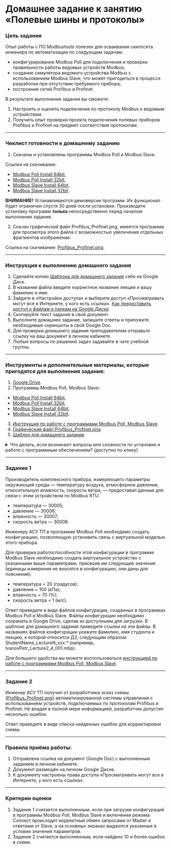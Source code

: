 # Домашнее задание к занятию «Полевые шины и протоколы»

### Цель задания

Опыт работы с ПО Modbustools полезен для осваивания скиллсета инженера по автоматизации по следующим задачам:
- конфигурирование Modbus Poll для подключения и проверки правильности работы ведомых устройств Modbus;
- создание симулятора ведомого устройства Modbus с использованием Modbus Slave, что может пригодиться в процессе разработки при отсутствии требуемого прибора;
- построения сетей Profibus и Profinet.

В результате выполнения задания вы сможете:

1. Настроить и оценить подключение по протоколу Modbus к ведомым устройствам.
2. Получить опыт проверки проекта подключения полевых приборов Profibus и Profinet на предмет соответствия протоколам.

------

### Чеклист готовности к домашнему заданию

1. Скачаны и установлены программы Modbus Poll и Modbus Slave.

Ссылки на скачивание:

- [Modbus Poll Install 64bit](https://www.modbustools.com/download/ModbusPollSetup64Bit.exe "ModbusPoll Install 64bit"),
- [Modbus Poll Install 32bit](https://www.modbustools.com/download/ModbusPollSetup32Bit.exe "ModbusPoll Install 32bit"),
- [Modbus Slave Install 64bit](https://www.modbustools.com/download/ModbusSlaveSetup64Bit.exe "ModbusSlave Install 64bit"),
- [Modbus Slave Install 32bit](https://www.modbustools.com/download/ModbusSlaveSetup32Bit.exe "ModbusSlave Install 32bit").
 
 **ВНИМАНИЕ!** Устанавливаются демоверсии программ. Их функционал будет ограничен спустя 30 дней после установки.
 Производите установку программ **только** непосредственно перед началом выполнения задания.

2. Скачан графический файл Profibus_Profinet.png, имеется программа для просмотра этого файла с возможностью увеличения отдельных фрагментов изображения.

Ссылка на скачивание: [Profibus_Profinet.png](https://u.netology.ru/backend/uploads/lms/content_assets/file/828/Profibus_Profinet.png).

------

### Инструкция к выполнению домашнего задания

1. Сделайте копию [Шаблона для домашнего задания](https://u.netology.ru/backend/uploads/lms/content_assets/file/829/%D0%A8%D0%B0%D0%B1%D0%BB%D0%BE%D0%BD_%D0%B4%D0%BB%D1%8F_%D0%B4%D0%BE%D0%BC%D0%B0%D1%88%D0%BD%D0%B5%D0%B3%D0%BE_%D0%B7%D0%B0%D0%B4%D0%B0%D0%BD%D0%B8%D1%8F__%D0%9F%D0%BE%D0%BB%D0%B5%D0%B2%D1%8B%D0%B5_%D1%88%D0%B8%D0%BD%D1%8B_%D0%B8_%D0%BF%D1%80%D0%BE%D1%82%D0%BE%D0%BA%D0%BE%D0%BB%D1%8B__-_%D0%A4%D0%B0%D0%BC%D0%B8%D0%BB%D0%B8%D1%8F_%D0%98%D0%BC%D1%8F__%D0%A1%D0%94%D0%95%D0%9B%D0%90%D0%99%D0%A2%D0%95_%D0%9A%D0%9E%D0%9F%D0%98%D0%AE_.docx) себе на Google Диск.
2. В названии файла введите корректное название лекции и вашу фамилию и имя.
3. Зайдите в «Настройки доступа» и выберите доступ «Просматривать могут все в Интернете, у кого есть ссылка». [Как предоставить доступ к файлам и папкам на Google Диске](https://support.google.com/docs/answer/2494822?hl=ru&co=GENIE.Platform%3DDesktop).
4. Скопируйте текст задания в свой документ.
5. Выполните домашнее задание, запишите ответы и приложите необходимые скриншоты в свой Google Doc.
6. Для проверки домашнего задания преподавателем отправьте ссылку на ваш документ в личном кабинете.
7. Любые вопросы по решению задач задавайте в чате учебной группы.

------

### Инструменты и дополнительные материалы, которые пригодятся для выполнения задания:

1. [Google Drive](https://www.google.com/intl/ru/drive/).
2. Программы Modbus Poll, Modbus Slave:
- [Modbus Poll Install 64bit](https://www.modbustools.com/download/ModbusPollSetup64Bit.exe "ModbusPoll Install 64bit"),
- [Modbus Poll Install 32bit](https://www.modbustools.com/download/ModbusPollSetup32Bit.exe "ModbusPoll Install 32bit"),
- [Modbus Slave Install 64bit](https://www.modbustools.com/download/ModbusSlaveSetup64Bit.exe "ModbusSlave Install 64bit"),
- [Modbus Slave Install 32bit](https://www.modbustools.com/download/ModbusSlaveSetup32Bit.exe "ModbusSlave Install 32bit").
3. [Инструкция по работе с программами Modbus Poll, Modbus Slave](https://u.netology.ru/backend/uploads/lms/content_assets/file/830/%D0%98%D0%BD%D1%81%D1%82%D1%80%D1%83%D0%BA%D1%86%D0%B8%D1%8F_%D0%BF%D0%BE_%D1%80%D0%B0%D0%B1%D0%BE%D1%82%D0%B5_%D1%81_%D0%BF%D1%80%D0%BE%D0%B3%D1%80%D0%B0%D0%BC%D0%BC%D0%B0%D0%BC%D0%B8_ModbusPoll__ModbusSlave.pptx).
4. [Графический файл Profibus_Profinet.png](https://u.netology.ru/backend/uploads/lms/content_assets/file/828/Profibus_Profinet.png).
5. [Шаблон для домашнего задания](https://u.netology.ru/backend/uploads/lms/content_assets/file/829/%D0%A8%D0%B0%D0%B1%D0%BB%D0%BE%D0%BD_%D0%B4%D0%BB%D1%8F_%D0%B4%D0%BE%D0%BC%D0%B0%D1%88%D0%BD%D0%B5%D0%B3%D0%BE_%D0%B7%D0%B0%D0%B4%D0%B0%D0%BD%D0%B8%D1%8F__%D0%9F%D0%BE%D0%BB%D0%B5%D0%B2%D1%8B%D0%B5_%D1%88%D0%B8%D0%BD%D1%8B_%D0%B8_%D0%BF%D1%80%D0%BE%D1%82%D0%BE%D0%BA%D0%BE%D0%BB%D1%8B__-_%D0%A4%D0%B0%D0%BC%D0%B8%D0%BB%D0%B8%D1%8F_%D0%98%D0%BC%D1%8F__%D0%A1%D0%94%D0%95%D0%9B%D0%90%D0%99%D0%A2%D0%95_%D0%9A%D0%9E%D0%9F%D0%98%D0%AE_.docx).

<details>
  <summary> Что делать, если возникают вопросы или сложности по установке и работе с программным обеспечением? (доступно по клику)</summary>
  
  
1. Напишите в чат группы или обратиться к координатору в системе обращений студентов на сайте по [ссылке](netology.ru/profile?modal=support&type=new-ticket)

2. Можете написать о своей проблеме в разделе «Вопросы и ответы» к домашнему заданию
  
  ![image](https://github.com/netology-code/pwin-homeworks/blob/homeworks-pae-7/5.1/Q%26A.png)
    ---
  
</details>

------

### Задание 1

Производитель комплексного прибора, измеряющего параметры окружающей среды — температуру воздуха, атмосферное давление, относительную влажность, скорость ветра, — предоставил данные для связи с этим устройством по Modbus RTU:

- температура — 30005;
- давление — 30006;
- влажность — 30007;
- скорость ветра — 30008.

Инженеру АСУ ТП в программе Modbus Poll необходимо создать конфигурацию, позволяющую установить связь с виртуальной моделью этого прибора.

Для проверки работоспособности этой конфигурации в программе Modbus Slave необходимо создать виртуальное устройство с указанными выше параметрами, присвоив им следующие значения (единицы измерения не вносятся в конфигурацию, они даны для пояснения):

- температура = 20 (градусов);
- давление = 100 (кПа);
- влажность = 70 (%);
- скорость ветра = 1 (м/с).

Ответ приведите в виде файлов конфигурации, созданных в программах Modbus Poll и Modbus Slave. Файлы конфигурации необходимо сохранить в Google Drive, сделав их доступными для загрузки. В шаблоне для домашнего задания приведите ссылки на эти файлы. В названиях файлов конфигурации укажите фамилию, имя студента и лекцию, к которой относится ДЗ, следующим образом: StudentName_LectureN_xxx.* (например, IvanovPetr_Lecture2_4_001.mbp).

Для большего удобства вы можете воспользоваться [инструкцией по работе с программами Modbus Poll, Modbus Slave](https://u.netology.ru/backend/uploads/lms/content_assets/file/830/%D0%98%D0%BD%D1%81%D1%82%D1%80%D1%83%D0%BA%D1%86%D0%B8%D1%8F_%D0%BF%D0%BE_%D1%80%D0%B0%D0%B1%D0%BE%D1%82%D0%B5_%D1%81_%D0%BF%D1%80%D0%BE%D0%B3%D1%80%D0%B0%D0%BC%D0%BC%D0%B0%D0%BC%D0%B8_ModbusPoll__ModbusSlave.pptx).

------

### Задание 2

Инженер АСУ ТП получил от разработчика эскиз схемы ([Profibus_Profinet.png](https://drive.google.com/file/d/1Gtwuw8rEgn4vgHE1r3Kd3ztujE-Nw1PD/view?usp=sharing)) автоматизированной системы управления с использованием устройств, подключаемых по протоколам Profibus и Profinet.
Не владея в полной мере информацией, разработчик допустил несколько ошибок.

Ответ приведите в виде списка найденных ошибок для корректировки схемы.

------

### Правила приёма работы:

1. Отправлена ссылка на документ (Google Doc) с выполненным заданием в личном кабинете.
2. Документ размещён на личном Google Диске.
3. К документу настроены права доступа «Просматривать могут все в Интернете, у кого есть ссылка».

------

### Критерии оценки

1. Задание 1 считается выполненным, если при загрузке конфигураций в программы Modbus Poll, Modbus Slave и включении режима Connect происходит корректный обмен запросами от Master и ответами от Slave, а на основных экранах выдаются указанные в условии значения параметров.
2. Задание 2 считается выполненным, если найдено 10 и более ошибок в схеме.
